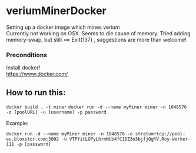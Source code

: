 # veriumMinerDocker
Setting up a docker image which mines verium   
Currently not working on OSX. Seems to die cause of memory. Tried adding memory-swap, but still ==>  Exit(137) , suggestions are more than welcome!

### Preconditions
Install docker!  
https://www.docker.com/


 
## How to run this:

```docker build . -t miner```
```docker run -d --name myMiner miner -n 1048576 -o [poolURL] -u [username] -p password```

Example:

```docker run -d --name myMiner miner -n 1048576 -o stratum+tcp://pool-eu.bloxstor.com:3002 -u VTPYitLGPyLhrmNUb4fC1DZ3o3bjfjQgYV.Roy-worker-111 -p [password]```
